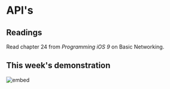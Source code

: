 # API's

## Readings

Read chapter 24 from *Programming iOS 9* on Basic Networking. 

## This week's demonstration

![embed](https://player.vimeo.com/video/158922183)
